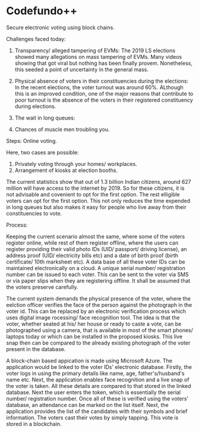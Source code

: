 # Codefundo++
Secure electronic voting using block chains.

Challenges faced today:

1. Transparency/ alleged tampering of EVMs: 
   The 2019 LS elections showed many allegations on mass tampering of EVMs. Many videos showing that got viral but nothing has been finally provem. Nonetheless, this seeded a point of uncertainty in the general mass.
   
   
2. Physical absence of voters in their constituencies during the elections:
   In the recent elections, the voter turnout was around 60%. ALthough this is an improved condition, one of the major reasons that contribute to poor turnout is the absence of the voters in their registered constituency during elections. 
 
 
3. The wait in long queues:

4. Chances of muscle men troubling you.


Steps:
Online voting.

Here, two cases are possible:
1. Privately voting through your homes/ workplaces.
2. Arrangement of kiosks at election booths.

The current statistics show that out of 1.3 billion Indian citizens, around 627 million will have access to the internet by 2019. So for these citizens, it is not advisable and covenient to opt for the first option. 
The rest elligible voters can opt for the first option. This not only reduces the time expended in long queues but also makes it easy for people who live away from their constituencies to vote.

Process:

Keeping the current scenario almost the same, where some of the voters register online, while rest of them register offline, where the users can register providing their valid photo IDs (UID/ passport/ driving license), an address proof (UID/ electricity bills etc) and a date of birth proof (birth certificate/ 10th marksheet etc).  A data base of all these voter IDs can be maintained electronically on a cloud. A unique serial number/ registration number can be issued to each voter. This can be sent to the voter via SMS or via paper slips when they are registering offline. It shall be assumed that the voters preserve carefully.

The current system demands the physical presence of the voter, where the eelction officer verifies the face of the person against the photograph in the voter id. This can be replaced by an electronic verification process which uses digital image rocessing/ face recognition tool. The idea is that the voter, whether seated at his/ her house or ready to caste a vote, can be photographed using a camera, that is available in most of the smart phones/ laptops today or which can be installed in the proposed kiosks. This live snap then can be compared to the already existing photograph of the voter present in the database.

A block-chain based appication is made using Microsoft Azure. The application would be linked to the voter IDs' electronic database. Firstly, the voter logs in using the primary details like name, age, father's/husband's name etc. Next, the application enables face recognition and a live snap of the voter is taken. All these details are compared to that stored in the linked database. Next the user enters the token, which is essentially the serial number/ registration number. Once all of these is verified using the voters' database, an attendance can be marked on the list itself. Next, the application provides the list of the candidates with their symbols and brief information. The voters cast their votes by simply tapping. This vote is stored in a blockchain. 




                

